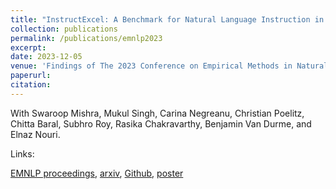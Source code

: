 ```yaml
---
title: "InstructExcel: A Benchmark for Natural Language Instruction in Excel"
collection: publications
permalink: /publications/emnlp2023
excerpt: 
date: 2023-12-05
venue: 'Findings of The 2023 Conference on Empirical Methods in Natural Language Processing'
paperurl: 
citation: 
---
```


With Swaroop Mishra, Mukul Singh, Carina Negreanu, Christian Poelitz, Chitta Baral, Subhro Roy, Rasika Chakravarthy, Benjamin Van Durme, and Elnaz Nouri.

Links:

<a href='https://aclanthology.org/2023.findings-emnlp.265/'>EMNLP proceedings</a>,
<a href='https://arxiv.org/abs/2310.14495'>arxiv</a>,
<a href='https://github.com/microsoft/InstructExcel'>Github</a>,
<a href='https://justinpayan.github.io/files/InstructExcel.pdf'>poster</a>
